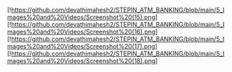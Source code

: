[!https://github.com/devathimahesh2/STEPIN_ATM_BANKING/blob/main/5_Images%20and%20Videos/Screenshot%20(15).png]
[!https://github.com/devathimahesh2/STEPIN_ATM_BANKING/blob/main/5_Images%20and%20Videos/Screenshot%20(16).png]
[!https://github.com/devathimahesh2/STEPIN_ATM_BANKING/blob/main/5_Images%20and%20Videos/Screenshot%20(17).png]
[!https://github.com/devathimahesh2/STEPIN_ATM_BANKING/blob/main/5_Images%20and%20Videos/Screenshot%20(18).png]
